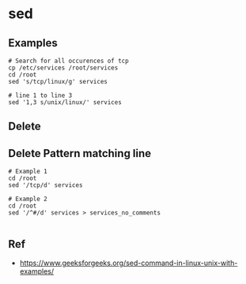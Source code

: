 # sed 

## Examples 

```
# Search for all occurences of tcp 
cp /etc/services /root/services 
cd /root 
sed 's/tcp/linux/g' services

# line 1 to line 3 
sed '1,3 s/unix/linux/' services 

```

## Delete 



## Delete Pattern matching line 

```
# Example 1
cd /root
sed '/tcp/d' services

# Example 2 
cd /root
sed '/^#/d' services > services_no_comments


```


## Ref

  * https://www.geeksforgeeks.org/sed-command-in-linux-unix-with-examples/
